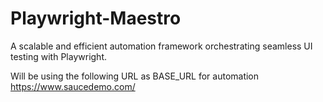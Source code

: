 # Playwright-Maestro
A scalable and efficient automation framework orchestrating seamless UI testing with Playwright.

Will be using the following URL as BASE_URL for automation
https://www.saucedemo.com/